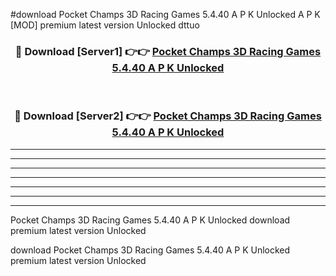 #download Pocket Champs 3D Racing Games 5.4.40 A P K Unlocked  A P K [MOD] premium latest version Unlocked dttuo 



<div align="center">
<h3>🔴 Download [Server1] 👉👉 <a href="https://apkdownload2.web.app/">Pocket Champs 3D Racing Games 5.4.40 A P K Unlocked </a></h3><br>

<h3>🔴 Download [Server2] 👉👉 <a href="https://apkdownload2.web.app/">Pocket Champs 3D Racing Games 5.4.40 A P K Unlocked </a></h3>
</div>





----------------------------------------------------------

----------------------------------------------------------

----------------------------------------------------------

----------------------------------------------------------

----------------------------------------------------------

----------------------------------------------------------

----------------------------------------------------------

Pocket Champs 3D Racing Games 5.4.40 A P K Unlocked  download premium latest version Unlocked

download Pocket Champs 3D Racing Games 5.4.40 A P K Unlocked  premium latest version Unlocked
